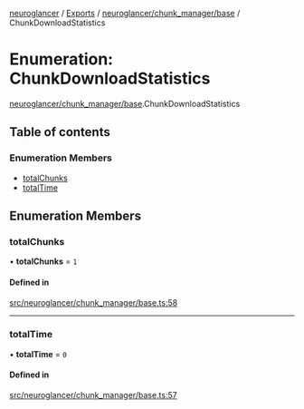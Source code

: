 [neuroglancer](../README.md) / [Exports](../modules.md) / [neuroglancer/chunk\_manager/base](../modules/neuroglancer_chunk_manager_base.md) / ChunkDownloadStatistics

# Enumeration: ChunkDownloadStatistics

[neuroglancer/chunk_manager/base](../modules/neuroglancer_chunk_manager_base.md).ChunkDownloadStatistics

## Table of contents

### Enumeration Members

- [totalChunks](neuroglancer_chunk_manager_base.ChunkDownloadStatistics.md#totalchunks)
- [totalTime](neuroglancer_chunk_manager_base.ChunkDownloadStatistics.md#totaltime)

## Enumeration Members

### totalChunks

• **totalChunks** = ``1``

#### Defined in

[src/neuroglancer/chunk_manager/base.ts:58](https://github.com/ActiveBrainAtlas2/neuroglancer/blob/91617476/src/neuroglancer/chunk_manager/base.ts#L58)

___

### totalTime

• **totalTime** = ``0``

#### Defined in

[src/neuroglancer/chunk_manager/base.ts:57](https://github.com/ActiveBrainAtlas2/neuroglancer/blob/91617476/src/neuroglancer/chunk_manager/base.ts#L57)
